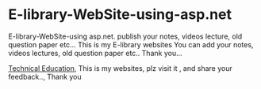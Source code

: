# E-library-WebSite-using-asp.net
E-library-WebSite-using asp.net. publish your notes, videos lecture, old question paper etc...
This is my E-library websites
You can add your notes, videos lectures, old question paper etc..
Thank you...

<a href="https://www.technical-education.com " rel="dofollow">Technical Education</a>, This is my websites, plz visit it , and share your feedback.., Thank you

